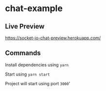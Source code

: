 # chat-example

## Live Preview
https://socket-io-chat-preview.herokuapp.com/

## Commands
Install dependencies using `yarn`

Start using `yarn start`

Project will start using port `3000`'